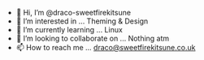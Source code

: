 - 👋 Hi, I’m @draco-sweetfirekitsune
- 👀 I’m interested in ... Theming & Design
- 🌱 I’m currently learning ... Linux
- 💞️ I’m looking to collaborate on ... Nothing atm
- 📫 How to reach me ... draco@sweetfirekitsune.co.uk

<!---
draco-sweetfirekitsune/draco-sweetfirekitsune is a ✨ special ✨ repository because its `README.md` (this file) appears on your GitHub profile.
You can click the Preview link to take a look at your changes.
--->
